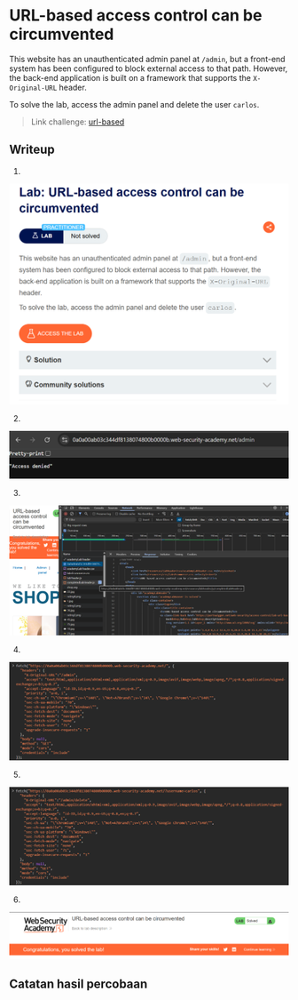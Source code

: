 # URL-based access control can be circumvented
This website has an unauthenticated admin panel at `/admin`, but a front-end system has been configured to block external access to that path. However, the back-end application is built on a framework that supports the `X-Original-URL` header.

To solve the lab, access the admin panel and delete the user `carlos`.

>Link challenge: [url-based](https://portswigger.net/web-security/access-control/lab-url-based-access-control-can-be-circumvented)

## Writeup

1. 
![alt](./gambar/urlBased-1.png)

2. 
![alt](./gambar/urlBased-2.png)

3.
![alt](./gambar/urlBased-3.png)

4.
![alt](./gambar/urlBased-4.png)

5.
![alt](./gambar/urlBased-5.png)

6.
![alt](./gambar/urlBased-6.png)

## Catatan hasil percobaan
